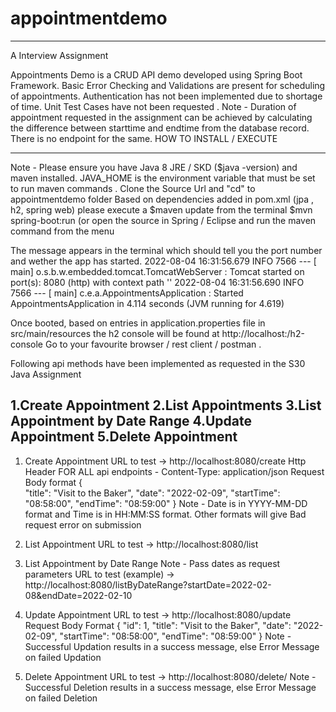 # appointmentdemo
____________________
A Interview Assignment

Appointments Demo is a CRUD API demo developed using Spring Boot Framework.
Basic Error Checking and Validations are present for scheduling of appointments.
Authentication has not been implemented due to shortage of time.
Unit Test Cases have not been requested .
Note - Duration of appointment requested in the assignment can be achieved by calculating the difference between starttime and endtime from the database record. There is no endpoint for the same.
HOW TO INSTALL / EXECUTE
________________________
Note - Please ensure you have Java 8 JRE / SKD ($java -version) and maven installed.
JAVA_HOME is the environment variable that must be set to run maven commands .
Clone the Source Url and "cd" to appointmentdemo folder
Based on dependencies added in pom.xml (jpa , h2, spring web) please execute a 
$maven update from the terminal
$mvn spring-boot:run (or open the source in Spring / Eclipse and run the maven command from the menu

The message appears in the terminal which should tell you the port number and wether the app has started.
2022-08-04 16:31:56.679  INFO 7566 --- [           main] o.s.b.w.embedded.tomcat.TomcatWebServer  : Tomcat started on port(s): 8080 (http) with context path ''
2022-08-04 16:31:56.690  INFO 7566 --- [           main] c.e.a.AppointmentsApplication            : Started AppointmentsApplication in 4.114 seconds (JVM running for 4.619)

Once booted, based on entries in application.properties file in src/main/resources the h2 console will be found at http://localhost:<port>/h2-console
Go to your favourite browser / rest client / postman .

Following api methods have been implemented as requested in the S30 Java Assignment

1.Create Appointment 
2.List Appointments
3.List Appointment by Date Range
4.Update Appointment
5.Delete Appointment
--------------------------------------------------------------------
1. Create Appointment
URL to test -> http://localhost:8080/create
Http Header FOR ALL api endpoints - Content-Type: application/json
Request Body format
{    
    "title": "Visit to the Baker",
    "date": "2022-02-09",
    "startTime": "08:58:00",
    "endTime": "08:59:00"
}
Note - Date is in YYYY-MM-DD format and Time is in HH:MM:SS format. Other formats will give Bad request error on submission

2. List Appointment 
URL to test -> http://localhost:8080/list

3. List Appointment by Date Range
Note - Pass dates as request parameters
URL to test (example) -> http://localhost:8080/listByDateRange?startDate=2022-02-08&endDate=2022-02-10

4. Update Appointment
URL to test -> http://localhost:8080/update
Request Body Format
{
    "id": 1,
    "title": "Visit to the Baker",
    "date": "2022-02-09",
    "startTime": "08:58:00",
    "endTime": "08:59:00"
}
Note - Successful Updation results in a success message, else Error Message on failed Updation
5. Delete Appointment
URL to test -> http://localhost:8080/delete/<id>
Note - Successful Deletion results in a success message, else Error Message on failed Deletion
